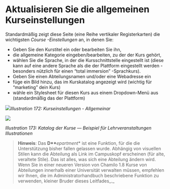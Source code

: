 # Aktualisieren Sie die allgemeinen Kurseinstellungen

Standardmäßig zeigt diese Seite \(eine Reihe vertikaler Registerkarten\) die wichtigsten _Course -Einstellungen_ an, in denen Sie:

* Geben Sie den Kurstitel ein oder bearbeiten Sie ihn,
* die allgemeine Kategorie eingeben/bearbeiten, zu der der Kurs gehört,
* wählen Sie die Sprache, in der die Kursschnittstelle eingestellt ist \(diese kann auf eine andere Sprache als die der Plattform eingestellt werden - besonders nützlich für einen “total immersion” -Sprachkurs\).
* Geben Sie einen Abteilungsnamen und/oder eine Webadresse ein
* füge ein Bild hinzu, das im Kurskatalog angezeigt wird \(wichtig für “marketing” dein Kurs\)
* wähle ein Stylesheet für diesen Kurs aus einem Dropdown-Menü aus \(standardmäßig das der Plattform\)

![](../../.gitbook/assets/images241.png)_Illustration 172: Kurseinstellungen - Allgemeinar_

![](../../.gitbook/assets/images242.png)

_Illustration 173: Katalog der Kurse — Beispiel für Lehrveranstaltungen Illustrationen_

> **Hinweis**: Das **D\*\***_epartment_\* ist eine Funktion, für die die Unterstützung bisher fallen gelassen wurde. Abhängig von visuellen Stilen kann die Abteilung als Link im Campuskopf erscheinen \(für alte, veraltete Stile\). Das ist alles, was sich eine Abteilung ändern wird. Wenn Sie in einer neueren Version von Chamilo 1.8 Kurse von Abteilungen innerhalb einer Universität verwalten müssen, empfehlen wir Ihnen, die im Administratorhandbuch beschriebene Funktion zu verwenden, kleiner Bruder dieses Leitfades_._

